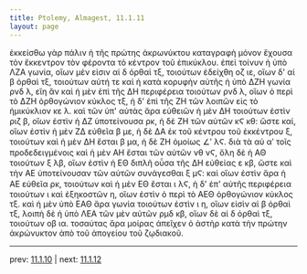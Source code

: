 ```yaml
---
title: Ptolemy, Almagest, 11.1.11
layout: page
---
```


ἐκκείσθω γὰρ πάλιν ἡ τῆς πρώτης ἀκρωνύκτου καταγραφὴ μόνον ἔχουσα τὸν ἔκκεντρον τὸν φέροντα τὸ κέντρον τοῦ ἐπικύκλου. ἐπεὶ τοίνυν ἡ ὑπὸ ΛΖΑ γωνία, οἵων μέν εἰσιν αἱ δ ὀρθαὶ τξ, τοιούτων ἐδείχθη οζ ιε, οἵων δ' αἱ β ὀρθαὶ τξ, τοιούτων αὐτή τε καὶ ἡ κατὰ κορυφὴν αὐτῆς ἡ ὑπὸ ΔΖΗ γωνία ρνδ λ, εἴη ἂν καὶ ἡ μὲν ἐπὶ τῆς ΔΗ περιφέρεια τοιούτων ρνδ λ, οἵων ὁ περὶ τὸ ΔΖΗ ὀρθογώνιον κύκλος τξ, ἡ δ' ἐπὶ τῆς ΖΗ τῶν λοιπῶν εἰς τὸ ἡμικύκλιον κε λ. καὶ τῶν ὑπ' αὐτὰς ἄρα εὐθειῶν ἡ μὲν ΔΗ τοιούτων ἐστὶν ριζ β, οἵων ἐστὶν ἡ ΔΖ ὑποτείνουσα ρκ, ἡ δὲ ΖΗ τῶν αὐτῶν κϚ κθ: ὥστε καί, οἵων ἐστὶν ἡ μὲν ΖΔ εὐθεῖα β με, ἡ δὲ ΔΑ ἐκ τοῦ κέντρου τοῦ ἐκκέντρου ξ, τοιούτων καὶ ἡ μὲν ΔΗ ἔσται β μα, ἡ δὲ ΖΗ ὁμοίως ∠ʹ λϚ. διὰ τὰ αὐ αʹ τοῖς προδεδειγμένοις καὶ ἡ μὲν ΑΗ ἔσται τῶν αὐτῶν νθ νϚ, ὅλη δὲ ἡ ΑΘ τοιούτων ξ λβ, οἵων ἐστὶν ἡ ΕΘ διπλῆ οὖσα τῆς ΔΗ εὐθείας ε κβ, ὥστε καὶ τὴν ΑΕ ὑποτείνουσαν τῶν αὐτῶν συνάγεσθαι ξ μϚ: καὶ οἵων ἐστὶν ἄρα ἡ ΑΕ εὐθεῖα ρκ, τοιούτων καὶ ἡ μὲν ΕΘ ἔσται ι λϚ, ἡ δ' ἐπ' αὐτῆς περιφέρεια τοιούτων ι καὶ ἑξηκοστῶν η, οἵων ἐστὶν ὁ περὶ τὸ ΑΕΘ ὀρθογώνιον κύκλος τξ. καὶ ἡ μὲν ὑπὸ ΕΑΘ ἄρα γωνία τοιούτων ἐστὶν ι η, οἵων εἰσὶν αἱ β ὀρθαὶ τξ, λοιπὴ δὲ ἡ ὑπὸ ΛΕΑ τῶν μὲν αὐτῶν ρμδ κβ, οἵων δὲ αἱ δ ὀρθαὶ τξ, τοιούτων οβ ια. τοσαύτας ἄρα μοίρας ἀπεῖχεν ὁ ἀστὴρ κατὰ τὴν πρώτην ἀκρώνυκτον ἀπὸ τοῦ ἀπογείου τοῦ ζῳδιακοῦ. 

---

prev: [11.1.10](../11.1.10/) | next: [11.1.12](../11.1.12/)

